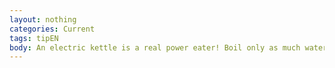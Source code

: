 ```yaml
---
layout: nothing
categories: Current
tags: tipEN
body: An electric kettle is a real power eater! Boil only as much water as you need.
---
```

